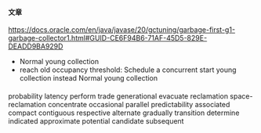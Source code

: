 #### 文章
https://docs.oracle.com/en/java/javase/20/gctuning/garbage-first-g1-garbage-collector1.html#GUID-CE6F94B6-71AF-45D5-829E-DEADD9BA929D


- Normal young collection
- reach old occupancy threshold: Schedule a concurrent start young collection instead Normal young collection

####

probability
latency
perform
trade
generational
evacuate
reclamation 
space-reclamation
concentrate
occasional
parallel
predictability
associated
compact
contiguous
respective
alternate
gradually
transition
determine
indicated
approximate
potential
candidate
subsequent